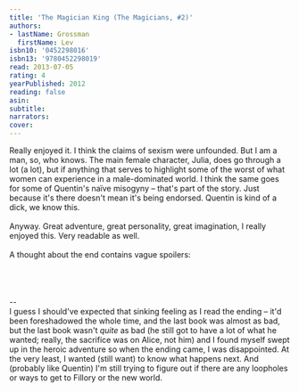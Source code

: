 ```yaml
---
title: 'The Magician King (The Magicians, #2)'
authors:
- lastName: Grossman
  firstName: Lev
isbn10: '0452298016'
isbn13: '9780452298019'
read: 2013-07-05
rating: 4
yearPublished: 2012
reading: false
asin:
subtitle:
narrators:
cover:
---
```

Really enjoyed it. I think the claims of sexism were unfounded. But I am a man, so, who knows. The main female character, Julia, does go through a lot (a lot), but if anything that serves to highlight some of the worst of what women can experience in a male-dominated world. I think the same goes for some of Quentin's naïve misogyny – that's part of the story. Just because it's there doesn't mean it's being endorsed. Quentin is kind of a dick, we know this.<br/><br/>Anyway. Great adventure, great personality, great imagination, I really enjoyed this. Very readable as well.<br/><br/>A thought about the end contains vague spoilers:<br/><br/><br/><br/><br/>--<br/>I guess I should've expected that sinking feeling as I read the ending – it'd been foreshadowed the whole time, and the last book was almost as bad, but the last book wasn't *quite* as bad (he still got to have a lot of what he wanted; really, the sacrifice was on Alice, not him) and I found myself swept up in the heroic adventure so when the ending came, I was disappointed. At the very least, I wanted (still want) to know what happens next. And (probably like Quentin) I'm still trying to figure out if there are any loopholes or ways to get to Fillory or the new world.<br/><br/>